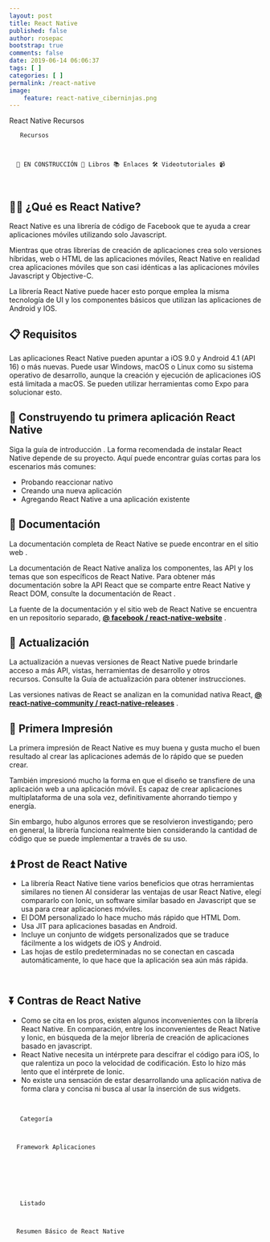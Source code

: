 ```yaml
---
layout: post
title: React Native
published: false
author: rosepac
bootstrap: true
comments: false
date: 2019-06-14 06:06:37
tags: [ ]
categories: [ ]
permalink: /react-native
image:
    feature: react-native_ciberninjas.png
---
```


React Native Recursos
    
       Recursos
    
    
    
      🚧 EN CONSTRUCCIÓN 🚧 Libros 📚 Enlaces 🛠 Videotutoriales 📹
    
  


&nbsp;

## 👨‍💻 ¿Qué es React Native?

React Native es una librería de código de Facebook que te ayuda a crear aplicaciones móviles utilizando solo Javascript.

Mientras que otras librerías de creación de aplicaciones crea solo versiones híbridas, web o HTML de las aplicaciones móviles, React Native en realidad crea aplicaciones móviles que son casi idénticas a las aplicaciones móviles Javascript y Objective-C.

La librería React Native puede hacer esto porque emplea la misma tecnología de UI y los componentes básicos que utilizan las aplicaciones de Android y IOS.

## 📋 Requisitos

Las aplicaciones React Native pueden apuntar a iOS 9.0 y Android 4.1 (API 16) o más nuevas. Puede usar Windows, macOS o Linux como su sistema operativo de desarrollo, aunque la creación y ejecución de aplicaciones iOS está limitada a macOS. Se pueden utilizar herramientas como Expo para solucionar esto.

## 🎉 Construyendo tu primera aplicación React Native

Siga la guía de introducción . La forma recomendada de instalar React Native depende de su proyecto. Aquí puede encontrar guías cortas para los escenarios más comunes:

  * Probando reaccionar nativo
  * Creando una nueva aplicación
  * Agregando React Native a una aplicación existente

## 📖 Documentación

La documentación completa de React Native se puede encontrar en el sitio web .

La documentación de React Native analiza los componentes, las API y los temas que son específicos de React Native. Para obtener más documentación sobre la API React que se comparte entre React Native y React DOM, consulte la documentación de React .

La fuente de la documentación y el sitio web de React Native se encuentra en un repositorio separado, [**@ facebook / react-native-website**][1] .

## 🚀 Actualización

La actualización a nuevas versiones de React Native puede brindarle acceso a más API, vistas, herramientas de desarrollo y otros recursos. Consulte la Guía de actualización para obtener instrucciones.

Las versiones nativas de React se analizan en la comunidad nativa React, [**@ react-native-community / react-native-releases**][2] .

## 🧐 Primera Impresión

La primera impresión de React Native es muy buena y gusta mucho el buen resultado al crear las aplicaciones además de lo rápido que se pueden crear.

También impresionó mucho la forma en que el diseño se transfiere de una aplicación web a una aplicación móvil. Es capaz de crear aplicaciones multiplataforma de una sola vez, definitivamente ahorrando tiempo y energía.

Sin embargo, hubo algunos errores que se resolvieron investigando; pero en general, la librería funciona realmente bien considerando la cantidad de código que se puede implementar a través de su uso.

## ⏫ Prost de React Native

  * La librería React Native tiene varios beneficios que otras herramientas similares no tienen Al considerar las ventajas de usar React Native, elegí compararlo con Ionic, un software similar basado en Javascript que se usa para crear aplicaciones móviles.
  * El DOM personalizado lo hace mucho más rápido que HTML Dom.
  * Usa JIT para aplicaciones basadas en Android.
  * Incluye un conjunto de widgets personalizados que se traduce fácilmente a los widgets de iOS y Android.
  * Las hojas de estilo predeterminadas no se conectan en cascada automáticamente, lo que hace que la aplicación sea aún más rápida.

&nbsp;

## ⏬ Contras de React Native

  * Como se cita en los pros, existen algunos inconvenientes con la librería React Native. En comparación, entre los inconvenientes de React Native y Ionic, en búsqueda de la mejor librería de creación de aplicaciones basado en javascript.
  * React Native necesita un intérprete para descifrar el código para iOS, lo que ralentiza un poco la velocidad de codificación. Esto lo hizo más lento que el intérprete de Ionic.
  * No existe una sensación de estar desarrollando una aplicación nativa de forma clara y concisa ni busca al usar la inserción de sus widgets.

&nbsp;


  
    
       Categoría
    
    
    
      Framework Aplicaciones
    
  



  
    
       Listado
    
    
    
      Resumen Básico de React Native
    
  


 [1]: https://github.com/facebook/react-native-website
 [2]: https://github.com/react-native-community/react-native-releases